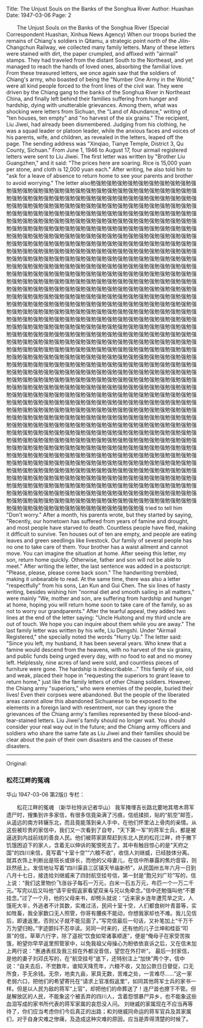 Title: The Unjust Souls on the Banks of the Songhua River
Author: Huashan
Date: 1947-03-06
Page: 2

　　The Unjust Souls on the Banks of the Songhua River
    (Special Correspondent Huashan, Xinhua News Agency)
    When our troops buried the remains of Chiang's soldiers in Qitamu, a strategic point north of the Jilin-Changchun Railway, we collected many family letters. Many of these letters were stained with dirt, the paper crumpled, and affixed with "airmail" stamps. They had traveled from the distant South to the Northeast, and yet managed to reach the hands of loved ones, absorbing the familial love. From these treasured letters, we once again saw that the soldiers of Chiang's army, who boasted of being the "Number One Army in the World," were all kind people forced to the front lines of the civil war. They were driven by the Chiang gang to the banks of the Songhua River in Northeast China, and finally left behind their families suffering from hunger and hardship, dying with unutterable grievances. Among them, what was shocking were letters from Sichuan, the "Land of Abundance," writing of "ten houses, ten empty" and "no harvest of the six grains." The recipient, Liu Jiwei, had already been dismembered. Judging from his clothing, he was a squad leader or platoon leader, while the anxious faces and voices of his parents, wife, and children, as revealed in the letters, leaped off the page. The sending address was "Xinqiao, Tianye Temple, District 3, Qu County, Sichuan." From June 1, 1946 to August 17, four airmail registered letters were sent to Liu Jiwei. The first letter was written by "Brother Liu Guangzhen," and it said: "The prices here are soaring. Rice is 15,000 yuan per stone, and cloth is 12,000 yuan each." After writing, he also told him to "ask for a leave of absence to return home to see your parents and brother to avoid worrying." The letter also勉强勉强勉强勉强勉强勉强勉强勉强勉强勉强勉强勉强勉强勉强勉强勉强勉强勉强勉强勉强勉强勉强勉强勉强勉强勉强勉强勉强勉强勉强勉强勉强勉强勉强勉强勉强勉强勉强勉强勉强勉强勉强勉强勉强勉强勉强勉强勉强勉强勉强勉强勉强勉强勉强勉强勉强勉强勉强勉强勉强勉强勉强勉强勉强勉强勉强勉强勉强勉强勉强勉强勉强勉强勉强勉强勉强勉强勉强勉强勉强勉强勉强勉强勉强勉强勉强勉强勉强勉强勉强勉强勉强勉强勉强勉强勉强勉强勉强勉强勉强勉强勉强勉强勉强勉强勉强勉强勉强勉强勉强勉强勉强勉强勉强勉强勉强勉强勉强勉强勉强勉强勉强勉强勉强勉强勉强勉强勉强勉强勉强勉强勉强勉强勉强勉强勉强勉强勉强勉强勉强勉强勉强勉强勉强勉强勉强勉强勉强勉强勉强勉强勉强勉强勉强勉强勉强勉强勉强勉强勉强勉强勉强勉强勉强勉强勉强勉强勉强勉强勉强勉强勉强勉强勉强勉强勉强勉强勉强勉强勉强勉强勉强勉强勉强勉强勉强勉强勉强勉强勉强勉强勉强勉强勉强勉强勉强勉强勉强勉强勉强勉强勉强勉强勉强勉强勉强勉强勉强勉强勉强勉强勉强勉强勉强勉强勉强勉强勉强勉强勉强勉强勉强勉强勉强勉强勉强勉强勉强勉强勉强勉强勉强勉强勉强勉强勉强勉强勉强勉强勉强勉强勉强勉强勉强勉强勉强勉强勉强勉强勉强勉强勉强勉强勉强勉强勉强勉强勉强勉强勉强勉强勉强勉强勉强勉强勉强勉强勉强勉强勉强勉强勉强勉强勉强勉强勉强勉强勉强勉强勉强勉强勉强勉强勉强勉强勉强勉强勉强勉强勉强勉强勉强勉强勉强勉强勉强勉强勉强勉强勉强勉强勉强勉强勉强勉强勉强勉强勉强勉强勉强勉强勉强勉强勉强勉强勉强勉强勉强勉强勉强勉强勉强勉强勉强勉强勉强勉强勉强勉强勉强勉强勉强勉强勉强勉强勉强勉强勉强勉强勉强勉强勉强勉强勉强勉强勉强勉强勉强勉强勉强勉强勉强勉强勉强勉强勉强勉强勉强勉强勉强勉强勉强勉强勉强勉强勉强勉强勉强勉强勉强勉强勉强勉强勉强勉强勉强勉强勉强勉强勉强勉强勉强勉强勉强勉强勉强勉强勉强勉强勉强勉强勉强勉强勉强勉强勉强勉强勉强勉强勉强勉强勉强勉强勉强勉强勉强勉强勉强勉强勉强勉强勉强勉强勉强勉强勉强勉强勉强勉强勉强勉强勉强勉强勉强勉强勉强勉强勉强勉强勉强勉强勉强勉强勉强勉强勉强勉强勉强勉强勉强勉强勉强勉强勉强勉强勉强勉强勉强勉强勉强勉强勉强勉强勉强勉强勉强勉强勉强勉强勉强勉强勉强勉强勉强勉强勉强勉强勉强勉强勉强勉强勉强勉强勉强勉强勉强勉强勉强勉强勉强勉强勉强勉强勉强勉强勉强勉强勉强勉强勉强勉强勉强勉强勉强勉强勉强勉强勉强勉强勉强勉强勉强勉强勉强勉强勉强勉强勉强勉强勉强勉强勉强勉强勉强勉强勉强勉强勉强勉强勉强勉强勉强勉强勉强勉强勉强勉强勉强勉强勉强勉强勉强勉强勉强勉强勉强勉强勉强勉强勉强勉强勉强勉强勉强勉强勉强勉强勉强勉强勉强勉强勉强勉强勉强勉强勉强勉强勉强勉强勉强勉强勉强勉强勉强勉强勉强勉强勉强勉强勉强勉强勉强勉强勉强勉强勉强勉强勉强勉强勉强勉强勉强勉强勉强勉强勉强勉强勉强勉强勉强勉强勉强勉强勉强勉强勉强勉强勉强勉强勉强勉强勉强勉强勉强勉强勉强勉强勉强勉强勉强勉强勉强勉强勉强勉强勉强勉强勉强勉强勉强勉强勉强勉强勉强勉强勉强勉强勉强勉强勉强勉强勉强勉强勉强勉强勉强勉强勉强勉强勉强勉强勉强勉强勉强勉强勉强勉强勉强勉强勉强勉强勉强勉强勉强勉强勉强勉强勉强勉强勉强勉强勉强勉强勉强勉强勉强勉强勉强勉强勉强勉强勉强勉强勉强勉强勉强勉强勉强勉强勉强勉强勉强勉强勉强勉强勉强勉强勉强勉强勉强勉强勉强勉强勉强勉强勉强勉强勉强勉强勉强勉强勉强勉强勉强勉强勉强勉强勉强勉强勉强勉强勉强勉强勉强勉强勉强勉强勉强勉强勉强勉强勉强勉强勉强勉强勉强勉强勉强勉强勉强勉强勉强勉强勉强勉强勉强勉强勉强勉强勉强勉强勉强勉强勉强勉强勉强勉强勉强勉强勉强勉强勉强勉强勉强勉强勉强勉强勉强勉强勉强勉强勉强勉强勉强勉强勉强勉强勉强勉强勉强勉强勉强勉强勉强勉强勉强勉强勉强勉强
tried to tell him "Don't worry." After a month, his parents wrote, but they started by saying, "Recently, our hometown has suffered from years of famine and drought, and most people have starved to death. Countless people have fled, making it difficult to survive. Ten houses out of ten are empty, and people are eating leaves and green seedlings like livestock. Our family of several people has no one to take care of them. Your brother has a waist ailment and cannot move. You can imagine the situation at home. After seeing this letter, my son, return home quickly. Otherwise, father and son will not be able to meet." After writing the letter, the last sentence was added in a postscript: "Please, please, please come back soon." The handwriting trembled, making it unbearable to read. At the same time, there was also a letter "respectfully" from his sons, Lan Kun and Gui Chen. The six lines of hasty writing, besides wishing him "normal diet and smooth sailing in all matters," were mainly "We, mother and son, are suffering from hardship and hunger at home, hoping you will return home soon to take care of the family, so as not to worry our grandparents." After the tearful appeal, they added two lines at the end of the letter saying: "Uncle Huitong and my third uncle are out of touch. We hope you can inquire about them while you are away."
    The last family letter was written by his wife, Liu Dengshi. Under "Airmail Registered," she specially noted the words "Hurry Up." The letter said: "Since you left, my husband, it has been several years. Who knew that a famine would descend from the heavens, with no harvest of the six grains, and public funds being urged every day, with no food to eat and no money left. Helplessly, nine acres of land were sold, and countless pieces of furniture were gone. The hardship is indescribable..." This family of six, old and weak, placed their hope in "requesting the superiors to grant leave to return home," just like the family letters of other Chiang soldiers. However, the Chiang army "superiors," who were enemies of the people, buried their lives! Even their corpses were abandoned. But the people of the liberated areas cannot allow this abandoned Sichuanese to be exposed to the elements in a foreign land with resentment, nor can they ignore the grievances of the Chiang army's families represented by these blood-and-tear-stained letters.
    Liu Jiwei's family should no longer wait. You should consider your real way out in the future; and the Chiang army officers and soldiers who share the same fate as Liu Jiwei and their families should be clear about the pain of their own disasters and the causes of these disasters.



<hr /> 

Original: 


### 松花江畔的冤魂
华山
1947-03-06
第2版()
专栏：

　　松花江畔的冤魂
    （新华社特派记者华山）
    我军掩埋吉长路北要地其塔木蒋军遗尸时，搜集到许多家信，有很多信竟染满了污痕，信纸揉损，贴的“航空”邮签，从遥远的南方转辗东北，而且竟能落到亲人手中，在他们怀里沾上骨肉的亲情。从这些被珍贵的家信中，我们又一次看到了自夸，“天下第一军”的蒋军士兵，都是被逼送到内战前线的善良人民。他们被蒋家匪帮赶到东北人民的松花江畔，终于撇下饥饿困迫下的家人，含着无以伸诉的冤恨死去了。其中有触目惊心的是“天府之国”的四川来信，竟写着“十室十空”“六粮不收”，收信人刘继威，已经肢体分离。就其衣饰上判断出是班长或排长，而他的父母妻儿，在信中所暴露的焦灼音容，则跃然纸上。发信地址写着“四川渠县三区镇天爷庙新桥”，从民国卅五年六月一日到八月十七日，接连给刘继威来了四封航空挂号信，第一封是“胞兄刘广珍”写的，信上说：“我们这里物价飞涨谷子每石一万元，白米一石五万元，布匹一个一万二千元。”写完以后又叫他“请平安假返家看望双亲与兄以免牵念。”信中还勉强叫他“不要挂念。”过了一个月，他的父母来书，却劈头就说：“近来家乡连年遭荒旱之灾，人饿死大半，外逃者不计其数，实难过活，民间十室十空，人们都食树叶青苗等，实如牲畜，我全家数口无人照管，你哥有腰疾不能动，你想我家却也不难。我儿见信后，即速返里。否则父子就不能见面了。”写完信最后一句话，又补笔加上“千万千万为望归盼。”字迹颤抖不忍卒读。另同一时来的，还有他的儿子兰坤和桂臣“叩禀”的信，草草六行字，除了遥祝“饮食如常诸事顺遂”，便是“俺母子在家受苦挨饿，盼望你早早返里照管家中，以免我祖父母操心为盼依依哀诉之后，又在信末加上两行说：“惠通表叔及我三叔在外都没音信，望您在外打听”。
    最后一封家信，是他的妻子刘邓氏写的，在“航空挂号”底下，还特别注上“加快”两个字，信中说：“自夫去后，不觉数年，谁知天降荒年，六粮不收，又加公款日日督促，口无所食，手无余钱。无奈，地卖九亩，家具无数，苦难之处，一言难尽……”这一家老弱六口，把他们的希望寄托在“请求上官准假返里”，如同其他蒋军士兵的家书一样。但是以人民为敌的蒋军“上官”，却把他们的命葬送了！连尸首也撩下不管。但是解放区的人民，不能象这个被丢弃的四川人，含着怨恨暴尸异乡，也不能象这些血泪写成的家书所代表的蒋军家属的哀怨没人问。
    刘继威的家属现在不应当再等待了，你们应当考虑你们今后真正的出路；和刘继威同命运的蒋军官兵及其家属们，对于自身灾难之惨痛，及造成这种灾难的原因，应当是弄得清楚的时候了。
